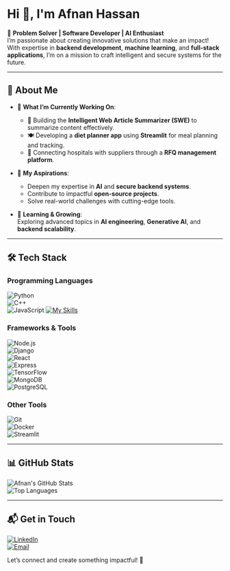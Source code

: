 # Hi 👋, I'm Afnan Hassan  

🚀 **Problem Solver | Software Developer | AI Enthusiast**  
I’m passionate about creating innovative solutions that make an impact! With expertise in **backend development**, **machine learning**, and **full-stack applications**, I’m on a mission to craft intelligent and secure systems for the future.

---

## 🌟 **About Me**
- 🔭 **What I’m Currently Working On**:  
  - 🧠 Building the **Intelligent Web Article Summarizer (SWE)** to summarize content effectively.  
  - 🍽️ Developing a **diet planner app** using **Streamlit** for meal planning and tracking.  
  - 🏥 Connecting hospitals with suppliers through a **RFQ management platform**.

- 🎯 **My Aspirations**:  
  - Deepen my expertise in **AI** and **secure backend systems**.  
  - Contribute to impactful **open-source projects**.  
  - Solve real-world challenges with cutting-edge tools.  

- 🌱 **Learning & Growing**:  
  Exploring advanced topics in **AI engineering**, **Generative AI**, and **backend scalability**.

---

## 🛠️ **Tech Stack**

### Programming Languages  
![Python](https://img.shields.io/badge/Python-3776AB?style=for-the-badge&logo=python&logoColor=white)  
![C++](https://img.shields.io/badge/C++-00599C?style=for-the-badge&logo=cplusplus&logoColor=white)  
![JavaScript](https://img.shields.io/badge/JavaScript-F7DF1E?style=for-the-badge&logo=javascript&logoColor=black)
[![My Skills](https://skillicons.dev/icons?i=python,cpp,js,react,nodejs,express,django,mongodb,postgresql,tensorflow,docker,git,streamlit)](https://skillicons.dev)


### Frameworks & Tools  
![Node.js](https://img.shields.io/badge/Node.js-339933?style=for-the-badge&logo=node.js&logoColor=white)  
![Django](https://img.shields.io/badge/Django-092E20?style=for-the-badge&logo=django&logoColor=white)  
![React](https://img.shields.io/badge/React-61DAFB?style=for-the-badge&logo=react&logoColor=black)  
![Express](https://img.shields.io/badge/Express.js-404D59?style=for-the-badge)  
![TensorFlow](https://img.shields.io/badge/TensorFlow-FF6F00?style=for-the-badge&logo=tensorflow&logoColor=white)  
![MongoDB](https://img.shields.io/badge/MongoDB-47A248?style=for-the-badge&logo=mongodb&logoColor=white)  
![PostgreSQL](https://img.shields.io/badge/PostgreSQL-336791?style=for-the-badge&logo=postgresql&logoColor=white)

### Other Tools  
![Git](https://img.shields.io/badge/Git-F05032?style=for-the-badge&logo=git&logoColor=white)  
![Docker](https://img.shields.io/badge/Docker-2496ED?style=for-the-badge&logo=docker&logoColor=white)  
![Streamlit](https://img.shields.io/badge/Streamlit-FF4B4B?style=for-the-badge&logo=streamlit&logoColor=white)  

---

## 📊 **GitHub Stats**  

![Afnan's GitHub Stats](https://github-readme-stats.vercel.app/api?username=afnan-hassan&show_icons=true&theme=radical)  
![Top Languages](https://github-readme-stats.vercel.app/api/top-langs/?username=afnan-hassan&layout=compact&theme=radical)  

---

## 📬 **Get in Touch**

[![LinkedIn](https://img.shields.io/badge/LinkedIn-Connect-blue?style=for-the-badge&logo=linkedin)](https://www.linkedin.com/in/your-profile)  
[![Email](https://img.shields.io/badge/Email-Contact%20Me-red?style=for-the-badge&logo=gmail&logoColor=white)](mailto:your-email@example.com)  

Let’s connect and create something impactful! 🚀

